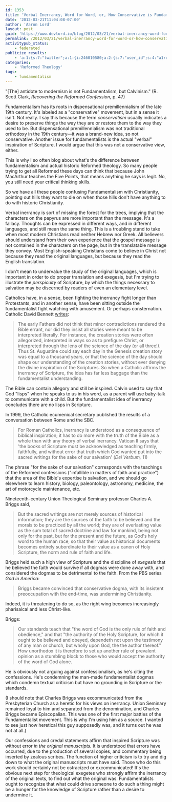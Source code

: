 ```yaml
---
id: 1353
title: 'Verbal Inerrancy, Word for Word, or, How Conservative is Fundamentalism, Really?'
date: '2012-03-21T11:04:08-07:00'
author: 'Aaron Lord'
layout: post
guid: 'https://www.devlord.io/blog/2012/03/21/verbal-inerrancy-word-for-word-or-how-conservative-is-fundamentalism-really/'
permalink: /2012/03/21/verbal-inerrancy-word-for-word-or-how-conservative-is-fundamentalism-really/
activitypub_status:
    - federated
publicize_results:
    - 'a:1:{s:7:"twitter";a:1:{i:246010580;a:2:{s:7:"user_id";s:4:"a1rd";s:7:"post_id";s:18:"182543135254126593";}}}'
categories:
    - 'Reformed Theology'
tags:
    - fundamentalism
---
```


"[The] antidote to modernism is not Fundamentalism, but Calvinism." (R. Scott Clark, <em>Recovering the Reformed Confession,</em> p. 47)

Fundamentalism has its roots in dispensational premillennialism of the late 19th century. It's labeled as a "conservative" movement, but in a sense it isn't. Not really. I say this because the term <em>conservatism</em> usually indicates a desire to preserve things the way they are or restore them to the way they used to be. But dispensational premillennialism was not traditional orthodoxy in the 19th century—it was a brand-new idea, so not conservative. Another issue for fundamentalists is the actual "verbal" inspiration of Scripture. I would argue that this was not a conservative view, either.

This is why I so often blog about what's the difference between fundamentalism and actual historic Reformed theology. So many people trying to get all Reformed these days can think that because John MacArthur teaches the Five Points, that means anything he says is legit. No, you still need your critical thinking skills.

So we have all these people confusing Fundamentalism with Christianity, pointing out hills they want to die on when those hills don't have anything to do with historic Christianity.

Verbal inerrancy is sort of missing the forest for the trees, implying that the characters on the papyrus are more important than the message. It's a fallacy. Thoughts can be expressed in different ways, and in different languages, and still mean the same thing. This is a troubling stand to take when most modern Christians read neither Hebrew nor Greek. All believers should understand from their own experience that the gospel message is not contained in the characters on the page, but in the translatable message they convey. Most English-speaking Christians come to believe in Christ not because they read the original languages, but because they read the English translation.

I don't mean to undervalue the study of the original languages, which is important in order to do proper translation and exegesis, but I'm trying to illustrate the <em>perspicuity</em> of Scripture, by which the things necessary to salvation may be discerned by readers of even an elementary level.

Catholics have, in a sense, been fighting the inerrancy fight longer than Protestants, and in another sense, have been sitting outside the fundamentalist fight watching with amusement. Or perhaps consternation. Catholic David Bennett <a href="http://www.ancient-future.net/bible.html">writes</a>:
<blockquote>The early Fathers did not think that minor contradictions rendered the Bible errant, nor did they insist all stories were meant to be interpreted literally. For instance, the creation stories were often allegorized, interpreted in ways so as to prefigure Christ, or interpreted through the lens of the science of the day (or all three!). Thus St. Augustine could say each day in the Genesis creation story was equal to a thousand years, or that the science of the day should shape our understanding of the creation stories, without ever denying the divine inspiration of the Scriptures. So when a Catholic affirms the inerrancy of Scripture, the idea has far less baggage than the fundamentalist understanding.</blockquote>
The Bible can contain allegory and still be inspired. Calvin used to say that God "lisps" when he speaks to us in his word, as a parent will use baby-talk to communicate with a child. But the fundamentalist idea of inerrancy concludes there are no lisps in Scripture.

In 1999, the Catholic ecumenical secretary published the results of a conversation between Rome and the SBC.
<blockquote>For Roman Catholics, inerrancy is understood as a consequence of biblical inspiration; it has to do more with the truth of the Bible as a whole than with any theory of verbal inerrancy. Vatican II says that 'the books of Scripture must be acknowledged as teaching firmly, faithfully, and without error that truth which God wanted put into the sacred writings for the sake of our salvation' (<em>Dei Verbum,</em> 11)</blockquote>
The phrase "for the sake of our salvation" corresponds with the teachings of the Reformed confessions ("infallible in matters of faith and practice") that the area of the Bible's expertise is salvation, and we should go elsewhere to learn history, biology, paleontology, astronomy, medicine, the art of motorcycle maintenance, etc.

Nineteenth-century Union Theological Seminary professor Charles A. Briggs said,
<blockquote>But the sacred writings are not merely sources of historical information; they are the sources of the faith to be believed and the morals to be practiced by all the world; they are of everlasting value as the sum total of sacred doctrine and law for mankind, being not only for the past, but for the present and the future, as God's holy word to the human race, so that their value as historical documents becomes entirely subordinate to their value as a canon of Holy Scripture, the norm and rule of faith and life.</blockquote>
Briggs held such a high view of Scripture and the discipline of <em>exegesis</em> that he believed the faith would survive if all dogmas were done away with, and considered the dogmas to be detrimental to the faith. From the PBS series <em>God in America:</em>
<blockquote>Briggs became convinced that conservative dogma, with its insistent preoccupation with the end-time, was undermining Christianity.</blockquote>
Indeed, it is threatening to do so, as the right wing becomes increasingly pharisaical and less Christ-like.

Briggs:
<blockquote>Our standards teach that "the word of God is the only rule of faith and obedience," and that "the authority of the Holy Scripture, for which it ought to be believed and obeyed, dependeth not upon the testimony of any man or church, but wholly upon God, the the author thereof." How unorthodox it is therefore to set up another rule of prevalent opinion as a stumbling block to those who would accept the authority of the word of God alone.</blockquote>
He is obviously not arguing against confessionalism, as he's citing the confessions. He's condemning the man-made fundamentalist dogmas which condemn textual criticism but have no grounding in Scripture or the standards.

(I should note that Charles Briggs was excommunicated from the Presbyterian Church as a heretic for his views on inerrancy. Union Seminary remained loyal to him and separated from the denomination, and Charles Briggs became Episcopalian. This was one of the first major battles of the Fundamentalist movement. This is why I'm using him as a source. I wanted to see just how heretical this guy supposedly was, and it turns out he was not at all.)

Our confessions and credal statements affirm that inspired Scripture was without error <em>in the original manuscripts.</em> It is understood that errors have occurred, due to the production of several copies, and commentary being inserted by zealous scribes. The function of higher criticism is to try and dig down to what the original manuscripts must have said. Those who do this work should certainly not be ostracized or excommunicated! It's the obvious next step for theological exegetes who strongly affirm the inerrancy of the original texts, to find out what the original was. Fundamentalists ought to recognize that what could drive someone to do such a thing might be a hunger for the knowledge of Scripture rather than a desire to undermine it.